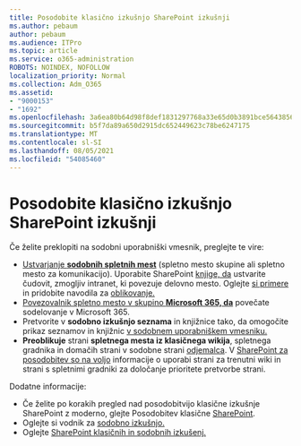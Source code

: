 ```yaml
---
title: Posodobite klasično izkušnjo SharePoint izkušnji
ms.author: pebaum
author: pebaum
ms.audience: ITPro
ms.topic: article
ms.service: o365-administration
ROBOTS: NOINDEX, NOFOLLOW
localization_priority: Normal
ms.collection: Adm_O365
ms.assetid:
- "9000153"
- "1692"
ms.openlocfilehash: 3a6ea80b64d98f8def1831297768a33e65d0b3891bce564385631ad01a5a2602
ms.sourcegitcommit: b5f7da89a650d2915dc652449623c78be6247175
ms.translationtype: MT
ms.contentlocale: sl-SI
ms.lasthandoff: 08/05/2021
ms.locfileid: "54085460"
---
```

# <a name="modernize-your-classic-sharepoint-experience"></a>Posodobite klasično izkušnjo SharePoint izkušnji

Če želite preklopiti na sodobni uporabniški vmesnik, preglejte te vire:

- [Ustvarjanje **sodobnih spletnih mest**](https://support.office.com/article/create-a-team-site-in-sharepoint-ef10c1e7-15f3-42a3-98aa-b5972711777d) (spletno mesto skupine ali spletno mesto za komunikacijo). Uporabite SharePoint [knjige, da](https://lookbook.microsoft.com/assets/SharePoint_lookbook_2019.pdf) ustvarite čudovit, zmogljiv intranet, ki povezuje delovno mesto. Oglejte [si primere](https://lookbook.microsoft.com/) in pridobite navodila za [oblikovanje.](https://spdesign.azurewebsites.net/)
- [Povezovalnik spletno mesto v skupino **Microsoft 365, da**](https://docs.microsoft.com/sharepoint/dev/transform/modernize-connect-to-office365-group) povečate sodelovanje v Microsoft 365.
- Pretvorite v **sodobno izkušnjo seznama** in knjižnice tako, da omogočite prikaz seznamov in knjižnic [v sodobnem uporabniškem vmesniku.](https://docs.microsoft.com/sharepoint/dev/transform/modernize-userinterface-lists-and-libraries)
- **Preoblikuje** strani **spletnega mesta iz klasičnega wikija**, spletnega gradnika in domačih strani v sodobne strani [odjemalca](https://docs.microsoft.com/sharepoint/dev/transform/modernize-userinterface-site-pages).   V [SharePoint za posodobitev so na voljo](https://docs.microsoft.com/sharepoint/dev/transform/modernize-scanner) informacije o uporabi strani za trenutni wiki in strani s spletnimi gradniki za določanje prioritete pretvorbe strani.

Dodatne informacije:

- Če želite po korakih pregled nad posodobitvijo klasične izkušnje SharePoint z moderno, glejte Posodobitev klasične [SharePoint](https://docs.microsoft.com/sharepoint/dev/transform/modernize-classic-sites).
- Oglejte si vodnik za [sodobno izkušnjo.](https://docs.microsoft.com/sharepoint/guide-to-sharepoint-modern-experience)
- Oglejte [SharePoint klasičnih in sodobnih izkušenj.](https://support.office.com/article/sharepoint-classic-and-modern-experiences-5725c103-505d-4a6e-9350-300d3ec7d73f)
